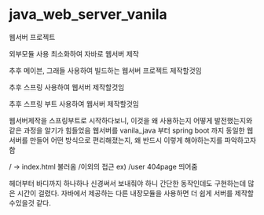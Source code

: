 # java_web_server_vanila

웹서버 프로젝트

외부모듈 사용 최소화하여 자바로 웹서버 제작

추후 메이븐, 그래들 사용하여 빌드하는 웹서버 프로젝트 제작할것임

추후 스프링 사용하여 웹서버 제작할것임

추후 스프링 부트 사용하여 웹서버 제작할것임

웹서버제작을 스프링부트로 시작하다보니, 이것을 왜 사용하는지 어떻게 발전했는지와 같은 과정을 알기가 힘들었음
웹서버를 vanila_java 부터 spring boot 까지 동일한 웹서버를 만들어 어떤 방식으로 편리해졌는지, 왜 반드시 이렇게 해야하는지를 파악하고자 함


/ -> index.html 불러옴
/이외의 접근 ex) /user
404page 띄어줌


헤더부터 바디까지 하나하나 신경써서 보내줘야 하니 간단한 동작인데도 구현하는데 많은 시간이 걸렸다. 
자바에서 제공하는 다른 내장모듈을 사용하면 더 쉽게 서버를 제작할수있을것 같다. 
